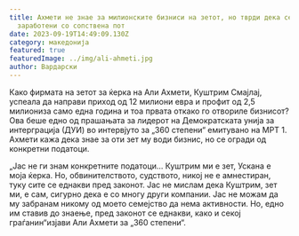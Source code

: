 ```yaml
---
title: Ахмети не знае за милионските бизниси на зетот, но тврди дека се
  заработени со сопствена пот
date: 2023-09-19T14:49:09.130Z
category: македонија
featured: true
featuredImage: ../img/ali-ahmeti.jpg
author: Вардарски
---
```

<!--StartFragment-->

Како фирмата на зетот за ќерка на Али Ахмети, Куштрим Смајлај, успеала да направи приход од 12 милиони евра и профит од 2,5 милиониза само една година и тоа првата откако го отвориле бизнисот? Ова беше едно од прашањата за лидерот на Демократската унија за интерграција (ДУИ) во интервјуто за „360 степени“ емитувано на МРТ 1. Ахмети кажа дека знае за оти зет му води бизнис, но се огради од конкретни податоци.



<!--EndFragment--><!--StartFragment-->

„Јас не ги знам конкретните податоци… Куштрим ми е зет, Ускана е моја ќерка. Но, обвинителството, судството, никој не е амнестиран, туку сите се еднакви пред законот. Јас не мислам дека Куштрим, зет ми, е сам, сигурно дека е со многу други компании. Јас не можам да му забранам никому од моето семејство да нема активности. Но, едно им ставив до знаење, пред законот се еднакви, како и секој граѓанин“изјави Али Ахмети за „360 степени“.

<!--EndFragment-->